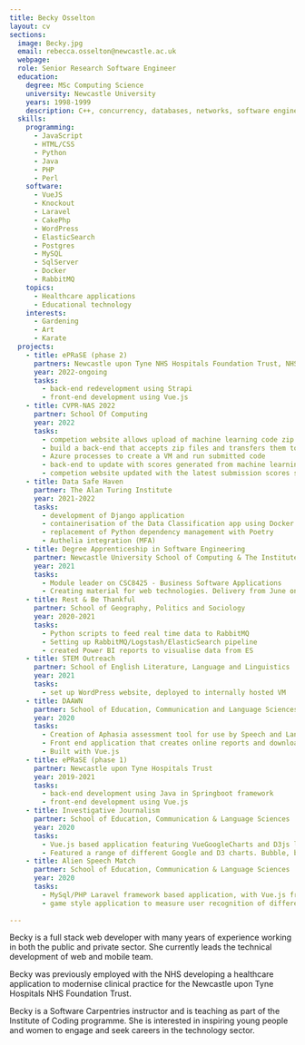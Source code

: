 ```yaml
---
title: Becky Osselton
layout: cv
sections:
  image: Becky.jpg
  email: rebecca.osselton@newcastle.ac.uk
  webpage: 
  role: Senior Research Software Engineer
  education:
    degree: MSc Computing Science
    university: Newcastle University
    years: 1998-1999
    description: C++, concurrency, databases, networks, software engineering
  skills:
    programming:
      - JavaScript
      - HTML/CSS
      - Python
      - Java
      - PHP
      - Perl
    software:
      - VueJS
      - Knockout
      - Laravel
      - CakePhp
      - WordPress
      - ElasticSearch
      - Postgres
      - MySQL
      - SqlServer
      - Docker
      - RabbitMQ 
    topics:
      - Healthcare applications
      - Educational technology
    interests:
      - Gardening
      - Art
      - Karate
  projects:
    - title: ePRaSE (phase 2)
      partners: Newcastle upon Tyne NHS Hospitals Foundation Trust, NHS England
      year: 2022-ongoing
      tasks:
        - back-end redevelopment using Strapi
        - front-end development using Vue.js  
    - title: CVPR-NAS 2022 
      partner: School Of Computing
      year: 2022
      tasks: 
        - competion website allows upload of machine learning code zip bundle
        - build a back-end that accepts zip files and transfers them to Azure
        - Azure processes to create a VM and run submitted code
        - back-end to update with scores generated from machine learning code run
        - competion website updated with the latest submission scores shown on a leaderboard
    - title: Data Safe Haven
      partner: The Alan Turing Institute
      year: 2021-2022
      tasks: 
        - development of Django application
        - containerisation of the Data Classification app using Docker
        - replacement of Python dependency management with Poetry
        - Authelia integration (MFA)   
    - title: Degree Apprenticeship in Software Engineering
      partner: Newcastle University School of Computing & The Institute of Coding
      year: 2021
      tasks:
        - Module leader on CSC8425 - Business Software Applications
        - Creating material for web technologies. Delivery from June onwards.
    - title: Rest & Be Thankful
      partner: School of Geography, Politics and Sociology
      year: 2020-2021
      tasks:
        - Python scripts to feed real time data to RabbitMQ
        - Setting up RabbitMQ/Logstash/ElasticSearch pipeline
        - created Power BI reports to visualise data from ES
    - title: STEM Outreach
      partner: School of English Literature, Language and Linguistics
      year: 2021
      tasks:
        - set up WordPress website, deployed to internally hosted VM
    - title: DAAWN
      partner: School of Education, Communication and Language Sciences
      year: 2020
      tasks:
        - Creation of Aphasia assessment tool for use by Speech and Language Therapists
        - Front end application that creates online reports and downloadable PDFs
        - Built with Vue.js
    - title: ePRaSE (phase 1)
      partner: Newcastle upon Tyne Hospitals Trust
      year: 2019-2021
      tasks:
        - back-end development using Java in Springboot framework
        - front-end development using Vue.js  
    - title: Investigative Journalism
      partner: School of Education, Communication & Language Sciences
      year: 2020
      tasks:
        - Vue.js based application featuring VueGoogleCharts and D3js libraries
        - Featured a range of different Google and D3 charts. Bubble, bar, line, link-node
    - title: Alien Speech Match
      partner: School of Education, Communication & Language Sciences
      year: 2020
      tasks:
        - MySql/PHP Laravel framework based application, with Vue.js front end 
        - game style application to measure user recognition of different languages
      
---
```

Becky is a full stack web developer with many years of experience working in both the public and private sector. She currently leads the technical development of web and mobile team. 

Becky was previously employed with the NHS developing a healthcare application to modernise clinical practice for the Newcastle upon Tyne Hospitals NHS Foundation Trust. 

Becky is a Software Carpentries instructor and is teaching as part of the Institute of Coding programme. She is interested in inspiring young people and women to engage and seek careers in the technology sector. 


